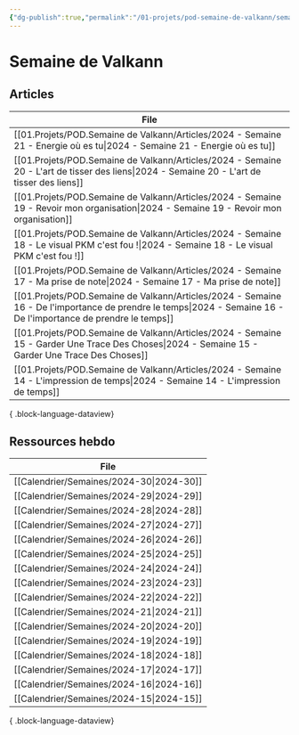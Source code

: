 ```yaml
---
{"dg-publish":true,"permalink":"/01-projets/pod-semaine-de-valkann/semaine-de-valkann/","title":"Semaine de Valkann","tags":["gardenEntry","gardenEntry"]}
---
```



# Semaine de Valkann

## Articles

| File                                                                                                                                                               |
| ------------------------------------------------------------------------------------------------------------------------------------------------------------------ |
| [[01.Projets/POD.Semaine de Valkann/Articles/2024 - Semaine 21 - Energie où es tu\|2024 - Semaine 21 - Energie où es tu]]                                       |
| [[01.Projets/POD.Semaine de Valkann/Articles/2024 - Semaine 20 - L'art de tisser des liens\|2024 - Semaine 20 - L'art de tisser des liens]]                     |
| [[01.Projets/POD.Semaine de Valkann/Articles/2024 - Semaine 19 - Revoir mon organisation\|2024 - Semaine 19 - Revoir mon organisation]]                         |
| [[01.Projets/POD.Semaine de Valkann/Articles/2024 - Semaine 18 - Le visual PKM c'est fou !\|2024 - Semaine 18 - Le visual PKM c'est fou !]]                     |
| [[01.Projets/POD.Semaine de Valkann/Articles/2024 - Semaine 17 - Ma prise de note\|2024 - Semaine 17 - Ma prise de note]]                                       |
| [[01.Projets/POD.Semaine de Valkann/Articles/2024 - Semaine 16 - De l'importance de prendre le temps\|2024 - Semaine 16 - De l'importance de prendre le temps]] |
| [[01.Projets/POD.Semaine de Valkann/Articles/2024 - Semaine 15 - Garder Une Trace Des Choses\|2024 - Semaine 15 - Garder Une Trace Des Choses]]                 |
| [[01.Projets/POD.Semaine de Valkann/Articles/2024 - Semaine 14 - L'impression de temps\|2024 - Semaine 14 - L'impression de temps]]                             |

{ .block-language-dataview}

## Ressources hebdo

| File                                        |
| ------------------------------------------- |
| [[Calendrier/Semaines/2024-30\|2024-30]] |
| [[Calendrier/Semaines/2024-29\|2024-29]] |
| [[Calendrier/Semaines/2024-28\|2024-28]] |
| [[Calendrier/Semaines/2024-27\|2024-27]] |
| [[Calendrier/Semaines/2024-26\|2024-26]] |
| [[Calendrier/Semaines/2024-25\|2024-25]] |
| [[Calendrier/Semaines/2024-24\|2024-24]] |
| [[Calendrier/Semaines/2024-23\|2024-23]] |
| [[Calendrier/Semaines/2024-22\|2024-22]] |
| [[Calendrier/Semaines/2024-21\|2024-21]] |
| [[Calendrier/Semaines/2024-20\|2024-20]] |
| [[Calendrier/Semaines/2024-19\|2024-19]] |
| [[Calendrier/Semaines/2024-18\|2024-18]] |
| [[Calendrier/Semaines/2024-17\|2024-17]] |
| [[Calendrier/Semaines/2024-16\|2024-16]] |
| [[Calendrier/Semaines/2024-15\|2024-15]] |

{ .block-language-dataview}
